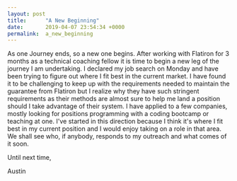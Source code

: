 ```yaml
---
layout: post
title:      "A New Beginning"
date:       2019-04-07 23:54:34 +0000
permalink:  a_new_beginning
---
```



As one Journey ends, so a new one begins. After working with Flatiron for 3 months as a technical coaching fellow it is time to begin a new leg of the journey I am undertaking. I declared my job search on Monday and have been trying to figure out where I fit best in the current market. I have found it to be challenging to keep up with the requirements needed to maintain the guarantee from Flatiron but I realize why they have such stringent requirements as their methods are almost sure to help me land a position should I take advantage of their system. I have applied to a few companies, mostly looking for positions programming with a coding bootcamp or teaching at one. I've started in this direction because I think it's where I fit best in my current position and I would enjoy taking on a role in that area. We shall see who, if anybody, responds to my outreach and what comes of it soon. 

Until next time, 

Austin
